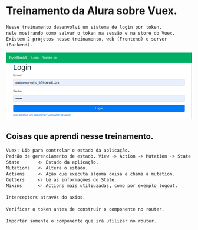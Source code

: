 # Treinamento da Alura sobre Vuex.

````
Nesse treinamento desenvolvi um sistema de login por token, 
nele mostrando como salvar o token na sessão e na store do Vuex.
Existem 2 projetos nesse treinamento, web (Frontend) e server (Backend).
````

<img alt="web" src="./web/src/assets/01.png"/>

## Coisas que aprendi nesse treinamento.

````
Vuex: Lib para controlar o estado da aplicação.
Padrão de gerenciamento de estado. View -> Action -> Mutation -> State
State       <- Estado da aplicação.
Mutations   <- Altera o estado.
Actions     <- Ação que executa alguma coisa e chama a mutation.
Getters     <- Lê as informações do State.
Mixins      <- Actions mais utiliuzadas, como por exemplo logout.

Interceptors através do axios.

Verificar o token antes de construir o componente no router.

Importar somente o componente que irá utilizar no router.
````